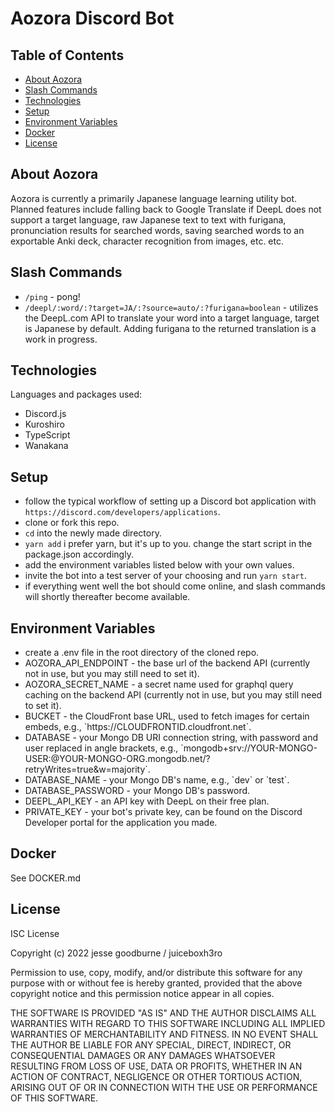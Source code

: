 # Aozora Discord Bot

## Table of Contents
* [About Aozora](#about-aozora)
* [Slash Commands](#slash-commands)
* [Technologies](#technologies)
* [Setup](#setup)
* [Environment Variables](#environment-variables)
* [Docker](#docker)
* [License](#license)

## About Aozora
Aozora is currently a primarily Japanese language learning utility bot.<br>
Planned features include falling back to Google Translate if DeepL does not support a target language, raw Japanese text to text with furigana, pronunciation results for searched words, saving searched words to an exportable Anki deck, character recognition from images, etc. etc.

## Slash Commands
- <code>/ping</code> - pong!
- <code>/deepl/:word/:?target=JA/:?source=auto/:?furigana=boolean</code> - utilizes the DeepL.com API to translate your word into a target language, target is Japanese by default. Adding furigana to the returned translation is a work in progress.

## Technologies
Languages and packages used:
* Discord.js
* Kuroshiro
* TypeScript
* Wanakana

## Setup
- follow the typical workflow of setting up a Discord bot application with `https://discord.com/developers/applications`.
- clone or fork this repo.
- `cd` into the newly made directory.
- `yarn add` i prefer yarn, but it's up to you. change the start script in the package.json accordingly.
- add the environment variables listed below with your own values.
- invite the bot into a test server of your choosing and run `yarn start`.
- if everything went well the bot should come online, and slash commands will shortly thereafter become available.
## Environment Variables
<ul>
  <li>
    create a .env file in the root directory of the cloned repo.
  </li>
  <li>
    AOZORA_API_ENDPOINT - the base url of the backend API (currently not in use, but you may still need to set it).
  </li>
  <li>
    AOZORA_SECRET_NAME - a secret name used for graphql query caching on the backend API (currently not in use, but you may still need to set it).
  </li>
  <li>
    BUCKET - the CloudFront base URL, used to fetch images for certain embeds, e.g., `https://CLOUDFRONTID.cloudfront.net`.
  </li>
  <li>
    DATABASE - your Mongo DB URI connection string, with password and user replaced in angle brackets, e.g., `mongodb+srv://YOUR-MONGO-USER:<PASSWORD>@YOUR-MONGO-ORG.mongodb.net/<NAME>?retryWrites=true&w=majority`.
  </li>
  <li>
    DATABASE_NAME - your Mongo DB's name, e.g., `dev` or `test`.
  </li>
  <li>
    DATABASE_PASSWORD - your Mongo DB's password.
  </li>
  <li>
    DEEPL_API_KEY - an API key with DeepL on their free plan.
  </li>
  <li>
    PRIVATE_KEY - your bot's private key, can be found on the Discord Developer portal for the application you made.
  </li>
</ul>

## Docker
See DOCKER.md

## License

ISC License

Copyright (c) 2022 jesse goodburne / juiceboxh3ro

Permission to use, copy, modify, and/or distribute this software for any
purpose with or without fee is hereby granted, provided that the above
copyright notice and this permission notice appear in all copies.

THE SOFTWARE IS PROVIDED "AS IS" AND THE AUTHOR DISCLAIMS ALL WARRANTIES WITH
REGARD TO THIS SOFTWARE INCLUDING ALL IMPLIED WARRANTIES OF MERCHANTABILITY
AND FITNESS. IN NO EVENT SHALL THE AUTHOR BE LIABLE FOR ANY SPECIAL, DIRECT,
INDIRECT, OR CONSEQUENTIAL DAMAGES OR ANY DAMAGES WHATSOEVER RESULTING FROM
LOSS OF USE, DATA OR PROFITS, WHETHER IN AN ACTION OF CONTRACT, NEGLIGENCE OR
OTHER TORTIOUS ACTION, ARISING OUT OF OR IN CONNECTION WITH THE USE OR
PERFORMANCE OF THIS SOFTWARE.
